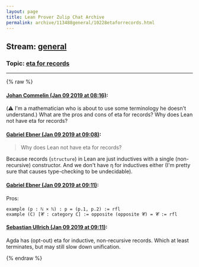 ```yaml
---
layout: page
title: Lean Prover Zulip Chat Archive 
permalink: archive/113488general/10228etaforrecords.html
---
```


## Stream: [general](index.html)
### Topic: [eta for records](10228etaforrecords.html)

---


{% raw %}
#### [ Johan Commelin (Jan 09 2019 at 08:16)](https://leanprover.zulipchat.com/#narrow/stream/113488-general/topic/eta%20for%20records/near/154705125):
(:warning: I'm a mathematician who is about to use some terminology he doesn't understand.)
What are the pros and cons of eta for records? Why does Lean not have eta for records?

#### [ Gabriel Ebner (Jan 09 2019 at 09:08)](https://leanprover.zulipchat.com/#narrow/stream/113488-general/topic/eta%20for%20records/near/154707201):
> Why does Lean not have eta for records?

Because records (`structure`) in Lean are just inductives with a single (non-recursive) constructor.  And we don't have η for inductives either (I'm pretty sure that causes type-checking to be undecidable).

#### [ Gabriel Ebner (Jan 09 2019 at 09:11)](https://leanprover.zulipchat.com/#narrow/stream/113488-general/topic/eta%20for%20records/near/154707304):
Pros:
```lean
example (p : ℕ × ℕ) : p = (p.1, p.2) := rfl
example (C) [𝓒 : category C] := opposite (opposite 𝓒) = 𝓒 := rfl
```

#### [ Sebastian Ullrich (Jan 09 2019 at 09:11)](https://leanprover.zulipchat.com/#narrow/stream/113488-general/topic/eta%20for%20records/near/154707306):
Agda has (opt-out) eta for inductive, non-recursive records. Which at least terminates, but may still slow down unification.


{% endraw %}
